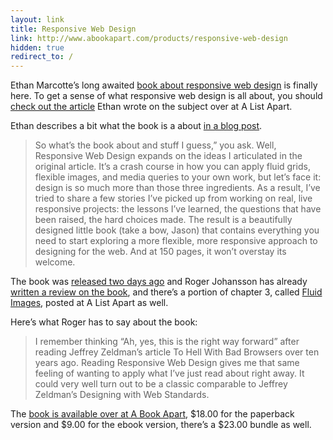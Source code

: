 ```yaml
---
layout: link
title: Responsive Web Design
link: http://www.abookapart.com/products/responsive-web-design
hidden: true
redirect_to: / 
---
```


Ethan Marcotte’s long awaited [book about responsive web
design](http://www.abookapart.com/products/responsive-web-design) is
finally here. To get a sense of what responsive web design is all about,
you should [check out the
article](http://www.alistapart.com/articles/responsive-web-design/)
Ethan wrote on the subject over at A List Apart.

Ethan describes a bit what the book is a about [in a blog
post](http://unstoppablerobotninja.com/entry/a-book-called-responsive-web-design/).

> So what’s the book about and stuff I guess,” you ask. Well, Responsive
> Web Design expands on the ideas I articulated in the original article.
> It’s a crash course in how you can apply fluid grids, flexible images,
> and media queries to your own work, but let’s face it: design is so
> much more than those three ingredients. As a result, I’ve tried to
> share a few stories I’ve picked up from working on real, live
> responsive projects: the lessons I’ve learned, the questions that have
> been raised, the hard choices made. The result is a beautifully
> designed little book (take a bow, Jason) that contains everything you
> need to start exploring a more flexible, more responsive approach to
> designing for the web. And at 150 pages, it won’t overstay its
> welcome.

The book was [released two days
ago](https://twitter.com/#!/beep/status/78069978355597312) and Roger
Johansson has already [written a review on the
book](http://www.456bereastreet.com/archive/201106/responsive_web_design_book_review/),
and there’s a portion of chapter 3, called [Fluid
Images](http://www.alistapart.com/articles/fluid-images/), posted at A
List Apart as well.

Here’s what Roger has to say about the book:

> I remember thinking “Ah, yes, this is the right way forward” after
> reading Jeffrey Zeldman’s article To Hell With Bad Browsers over ten
> years ago. Reading Responsive Web Design gives me that same feeling of
> wanting to apply what I’ve just read about right away. It could very
> well turn out to be a classic comparable to Jeffrey Zeldman’s
> Designing with Web Standards.

The [book is available over at A Book
Apart](http://www.abookapart.com/products/responsive-web-design), $18.00
for the paperback version and $9.00 for the ebook version, there’s a
$23.00 bundle as well.
